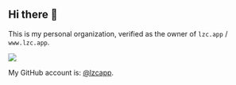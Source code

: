 ## Hi there 👋

<!--

**Here are some ideas to get you started:**

🙋‍♀️ A short introduction - what is your organization all about?
🌈 Contribution guidelines - how can the community get involved?
👩‍💻 Useful resources - where can the community find your docs? Is there anything else the community should know?
🍿 Fun facts - what does your team eat for breakfast?
🧙 Remember, you can do mighty things with the power of [Markdown](https://docs.github.com/github/writing-on-github/getting-started-with-writing-and-formatting-on-github/basic-writing-and-formatting-syntax)
-->

This is my personal organization, verified as the owner of `lzc.app` / `www.lzc.app`.

![](https://user-images.githubusercontent.com/12462465/171867544-a7c513ca-e286-4e9b-9796-073df0cca353.png)

My GitHub account is: [@lzcapp](https://github.com/lzcapp).
